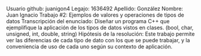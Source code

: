 Usuario github: juanigon4
Legajo: 1636492
Apellido: González 
Nombre: Juan Ignacio
Trabajo #2: Ejemplos de valores y operaciones de tipos de datos 
Transcripción del enunciado: Diseñar un programa C++ que ejemplifique la aplicación de los tipos de datos
vistos en clases. (bool, char, unsigned, int, double, string)
Hipótesis de la resolución: Este trabajo permite ver las diferencias de cada tipo de dato con los que se puede trabajar,
y la conveniencia de uso de cada uno según su contexto de aplicación. 
